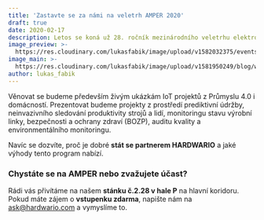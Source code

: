 ```yaml
---
title: 'Zastavte se za námi na veletrh AMPER 2020'
draft: true
date: 2020-02-17
description: Letos se koná už 28. ročník mezinárodního veletrhu elektroniky, energetiky, automatizace, komunikace, osvětlení a zabezpečení a HARDWARIO u toho, stejně jako v předchozích letech, nebude chybět.
image_preview: >-
  https://res.cloudinary.com/lukasfabik/image/upload/v1582032375/events/logo_amper2020_ctverec.png
image_main: >-
  https://res.cloudinary.com/lukasfabik/image/upload/v1581950249/blog/wide_placeholder.jpg
author: lukas_fabik
---
```


Věnovat se budeme především živým ukázkám IoT projektů z Průmyslu 4.0 i domácností. Prezentovat budeme projekty z prostředí prediktivní údržby, neinvazivního sledování produktivity strojů a lidí, monitoringu stavu výrobní linky, bezpečnosti a ochrany zdraví (BOZP), auditu kvality a environmentálního monitoringu.

Navíc se dozvíte, proč je dobré **stát se partnerem HARDWARIO** a jaké výhody tento program nabízí.

### Chystáte se na AMPER nebo zvažujete účast?

Rádi vás přivítáme na našem **stánku č.2.28 v hale P** na hlavní koridoru. Pokud máte zájem o&nbsp;**vstupenku zdarma**, napište nám na [ask@hardwario.com](mailto:ask@hardwrio.com) a vymyslíme to.
